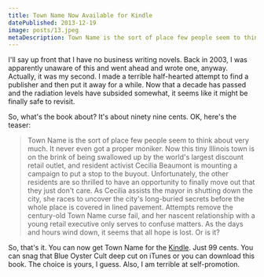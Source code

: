```yaml
---
title: Town Name Now Available for Kindle
datePublished: 2013-12-19
image: posts/13.jpeg
metaDescription: Town Name is the sort of place few people seem to think about very much. It never even got a proper moniker. Now this tiny Illinois town is on the brink...
---
```


I'll say up front that I have no business writing novels. Back in 2003, I was apparently unaware of this and went ahead and wrote one, anyway. Actually, it was my second. I made a terrible half-hearted attempt to find a publisher and then put it away for a while. Now that a decade has passed and the radiation levels have subsided somewhat, it seems like it might be finally safe to revisit.

So, what's the book about? It's about ninety nine cents. OK, here's the teaser:

> Town Name is the sort of place few people seem to think about very much. It never even got a proper moniker. Now this tiny Illinois town is on the brink of being swallowed up by the world's largest discount retail outlet, and resident activist Cecilia Beaumont is mounting a campaign to put a stop to the buyout. Unfortunately, the other residents are so thrilled to have an opportunity to finally move out that they just don't care. As Cecilia assists the mayor in shutting down the city, she races to uncover the city's long-buried secrets before the whole place is covered in lined pavement. Attempts remove the century-old Town Name curse fail, and her nascent relationship with a young retail executive only serves to confuse matters. As the days and hours wind down, it seems that all hope is lost. Or is it?

So, that's it. You can now get Town Name for the [Kindle](http://t.co/lYEua2yrSw). Just 99 cents. You can snag that Blue Oyster Cult deep cut on iTunes or you can download this book. The choice is yours, I guess. Also, I am terrible at self-promotion.
